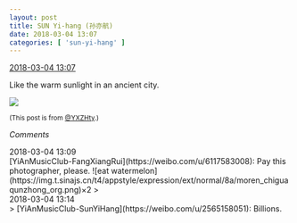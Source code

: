 ```yaml
---
layout: post
title: SUN Yi-hang (孙亦航)
date: 2018-03-04 13:07
categories: [ 'sun-yi-hang' ]
---
```


<div class="weibo-info">
  <a href="https://weibo.com/2565158051/G5NUSw1Lo">2018-03-04 13:07</a>
</div>

Like the warm sunlight in an ancient city.

<!-- more -->

<a href="//wx4.sinaimg.cn/mw690/98e534a3gy1fp0pdsgl68j20qo0qok07.jpg">
  <img class="weibo-pic-preview" src="//wx4.sinaimg.cn/orj360/98e534a3gy1fp0pdsgl68j20qo0qok07.jpg" />
</a>

<small>(This post is from [@YXZHty](http://weibo.com/2565158051).)</small>

*Comments*

<div class="weibo-info">2018-03-04 13:09</div>
[YiAnMusicClub-FangXiangRui](https://weibo.com/u/6117583008): Pay this photographer, please. ![eat watermelon](https://img.t.sinajs.cn/t4/appstyle/expression/ext/normal/8a/moren_chiguaqunzhong_org.png)×2
> <div class="weibo-info">2018-03-04 13:14</div>
> [YiAnMusicClub-SunYiHang](https://weibo.com/u/2565158051): Billions.
